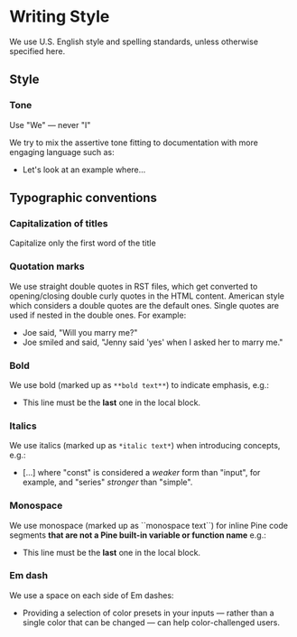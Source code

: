 # Writing Style

We use U.S. English style and spelling standards, unless otherwise specified here.

## Style

### Tone
Use "We" — never "I"

We try to mix the assertive tone fitting to documentation with more engaging language such as:
- Let's look at an example where...



## Typographic conventions



### Capitalization of titles
Capitalize only the first word of the title



### Quotation marks
We use straight double quotes in RST files, which get converted to opening/closing double curly quotes in the HTML content.
American style which considers a double quotes are the default ones. Single quotes are used if nested in the double ones. For example: 
* Joe said, "Will you marry me?"
* Joe smiled and said, "Jenny said 'yes' when I asked her to marry me."



### Bold
We use bold (marked up as ``**bold text**``) to indicate emphasis, e.g.:
- This line must be the **last** one in the local block.


### Italics
We use italics (marked up as ``*italic text*``) when introducing concepts, e.g.:
- [...] where "const" is considered a *weaker* form than "input", for example, and "series" *stronger* than "simple".



### Monospace
We use monospace (marked up as &#96;&#96;monospace text&#96;&#96;) for inline Pine code segments **that are not a Pine built-in variable or function name** e.g.:
- This line must be the **last** one in the local block.



### Em dash
We use a space on each side of Em dashes:
- Providing a selection of color presets in your inputs — rather than a single color that can be changed — can help color-challenged users. 




